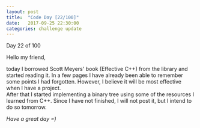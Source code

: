 ```yaml
---
layout: post
title:  "Code Day [22/100]"
date:   2017-09-25 22:30:00
categories: challenge update
---
```


Day 22 of 100

Hello my friend,

today I borrowed Scott Meyers' book (Effective C++) from the library and started reading it. In a few pages I have already been able to remember some points I had forgotten. However, I believe it will be most effective when I have a project.  
After that I started implementing a binary tree using some of the resources I learned from C++. Since I have not finished, I will not post it, but I intend to do so tomorrow.

_Have a great day =)_
